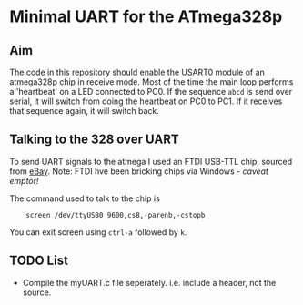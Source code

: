 Minimal UART for the ATmega328p
===============================

## Aim

The code in this repository should enable the USART0 module of an atmega328p chip in receive mode.
Most of the time the main loop performs a 'heartbeat' on a LED connected to PC0.
If the sequence `abcd` is send over serial, it will switch from doing the heartbeat on PC0 to PC1.
If it receives that sequence again, it will switch back.

## Talking to the 328 over UART

To send UART signals to the atmega I used an FTDI USB-TTL chip, sourced from [eBay](http://www.ebay.com/itm/FTDI-Basic-Breakout-USB-TTL-6-PIN-3-3-5V-With-Free-USB-Cable-For-Arduino-/320907184616?ssPageName=ADME:L:OC:GB:3160).
Note: FTDI hve been bricking chips via Windows - *caveat emptor!*

The command used to talk to the chip is
```
	screen /dev/ttyUSB0 9600,cs8,-parenb,-cstopb
```
You can exit screen using `ctrl-a` followed by `k`.

## TODO List

* Compile the myUART.c file seperately. i.e. include a header, not the source.
